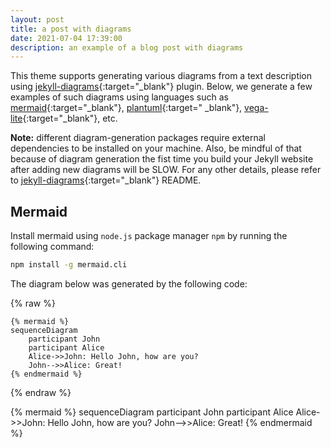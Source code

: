 ```yaml
---
layout: post
title: a post with diagrams
date: 2021-07-04 17:39:00
description: an example of a blog post with diagrams
---
```


This theme supports generating various diagrams from a text description
using [jekyll-diagrams](https://github.com/zhustec/jekyll-diagrams){:target="\_blank"} plugin.
Below, we generate a few examples of such diagrams using languages such
as [mermaid](https://mermaid-js.github.io/mermaid/){:target="\_blank"}, [plantuml](https://plantuml.com/){:target="
\_blank"}, [vega-lite](https://vega.github.io/vega-lite/){:target="\_blank"}, etc.

**Note:** different diagram-generation packages require external dependencies to be installed on your machine.
Also, be mindful of that because of diagram generation the fist time you build your Jekyll website after adding new
diagrams will be SLOW.
For any other details, please refer to [jekyll-diagrams](https://github.com/zhustec/jekyll-diagrams){:target="\_blank"}
README.

## Mermaid

Install mermaid using `node.js` package manager `npm` by running the following command:

```bash
npm install -g mermaid.cli
```

The diagram below was generated by the following code:

{% raw %}

```
{% mermaid %}
sequenceDiagram
    participant John
    participant Alice
    Alice->>John: Hello John, how are you?
    John-->>Alice: Great!
{% endmermaid %}
```

{% endraw %}

{% mermaid %}
sequenceDiagram
participant John
participant Alice
Alice->>John: Hello John, how are you?
John-->>Alice: Great!
{% endmermaid %}
